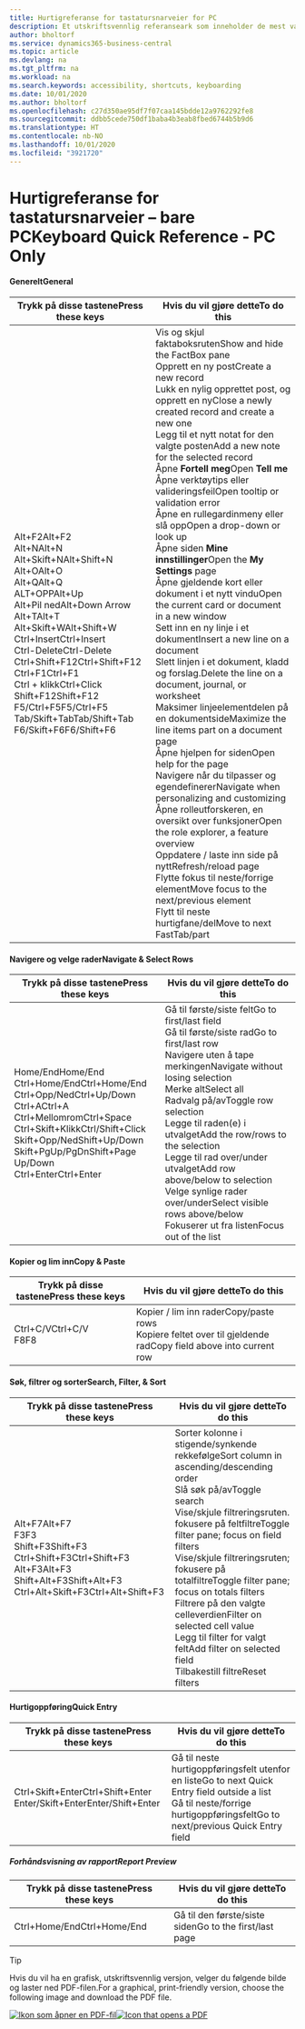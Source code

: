 ```yaml
---
title: Hurtigreferanse for tastatursnarveier for PC
description: Et utskriftsvennlig referanseark som inneholder de mest vanlige tastatursnarveiene for PC-brukere.
author: bholtorf
ms.service: dynamics365-business-central
ms.topic: article
ms.devlang: na
ms.tgt_pltfrm: na
ms.workload: na
ms.search.keywords: accessibility, shortcuts, keyboarding
ms.date: 10/01/2020
ms.author: bholtorf
ms.openlocfilehash: c27d350ae95df7f07caa145bdde12a9762292fe8
ms.sourcegitcommit: ddbb5cede750df1baba4b3eab8fbed6744b5b9d6
ms.translationtype: HT
ms.contentlocale: nb-NO
ms.lasthandoff: 10/01/2020
ms.locfileid: "3921720"
---
```

# <a name="keyboard-quick-reference---pc-only"></a><span data-ttu-id="00e16-103">Hurtigreferanse for tastatursnarveier – bare PC</span><span class="sxs-lookup"><span data-stu-id="00e16-103">Keyboard Quick Reference - PC Only</span></span>

#### <a name="general"></a><span data-ttu-id="00e16-104">Generelt</span><span class="sxs-lookup"><span data-stu-id="00e16-104">General</span></span>

|<span data-ttu-id="00e16-105">Trykk på disse tastene</span><span class="sxs-lookup"><span data-stu-id="00e16-105">Press these keys</span></span>|<span data-ttu-id="00e16-106">Hvis du vil gjøre dette</span><span class="sxs-lookup"><span data-stu-id="00e16-106">To do this</span></span>|  
|-|-|
|<span data-ttu-id="00e16-107">Alt+F2</span><span class="sxs-lookup"><span data-stu-id="00e16-107">Alt+F2</span></span><br /><span data-ttu-id="00e16-108">Alt+N</span><span class="sxs-lookup"><span data-stu-id="00e16-108">Alt+N</span></span><br /><span data-ttu-id="00e16-109">Alt+Skift+N</span><span class="sxs-lookup"><span data-stu-id="00e16-109">Alt+Shift+N</span></span><br /><span data-ttu-id="00e16-110">Alt+O</span><span class="sxs-lookup"><span data-stu-id="00e16-110">Alt+O</span></span><br /><span data-ttu-id="00e16-111">Alt+Q</span><span class="sxs-lookup"><span data-stu-id="00e16-111">Alt+Q</span></span><br /><span data-ttu-id="00e16-112">ALT+OPP</span><span class="sxs-lookup"><span data-stu-id="00e16-112">Alt+Up</span></span><br /><span data-ttu-id="00e16-113">Alt+Pil ned</span><span class="sxs-lookup"><span data-stu-id="00e16-113">Alt+Down Arrow</span></span><br /><span data-ttu-id="00e16-114">Alt+T</span><span class="sxs-lookup"><span data-stu-id="00e16-114">Alt+T</span></span><br /><span data-ttu-id="00e16-115">Alt+Skift+W</span><span class="sxs-lookup"><span data-stu-id="00e16-115">Alt+Shift+W</span></span><br /><span data-ttu-id="00e16-116">Ctrl+Insert</span><span class="sxs-lookup"><span data-stu-id="00e16-116">Ctrl+Insert</span></span><br /><span data-ttu-id="00e16-117">Ctrl-Delete</span><span class="sxs-lookup"><span data-stu-id="00e16-117">Ctrl-Delete</span></span><br /><span data-ttu-id="00e16-118">Ctrl+Shift+F12</span><span class="sxs-lookup"><span data-stu-id="00e16-118">Ctrl+Shift+F12</span></span><br /><span data-ttu-id="00e16-119">Ctrl+F1</span><span class="sxs-lookup"><span data-stu-id="00e16-119">Ctrl+F1</span></span><br /><span data-ttu-id="00e16-120">Ctrl + klikk</span><span class="sxs-lookup"><span data-stu-id="00e16-120">Ctrl+Click</span></span><br /><span data-ttu-id="00e16-121">Shift+F12</span><span class="sxs-lookup"><span data-stu-id="00e16-121">Shift+F12</span></span><br /><span data-ttu-id="00e16-122">F5/Ctrl+F5</span><span class="sxs-lookup"><span data-stu-id="00e16-122">F5/Ctrl+F5</span></span><br /><span data-ttu-id="00e16-123">Tab/Skift+Tab</span><span class="sxs-lookup"><span data-stu-id="00e16-123">Tab/Shift+Tab</span></span><br /><span data-ttu-id="00e16-124">F6/Skift+F6</span><span class="sxs-lookup"><span data-stu-id="00e16-124">F6/Shift+F6</span></span><br />|<span data-ttu-id="00e16-125">Vis og skjul faktaboksruten</span><span class="sxs-lookup"><span data-stu-id="00e16-125">Show and hide the FactBox pane</span></span><br /><span data-ttu-id="00e16-126">Opprett en ny post</span><span class="sxs-lookup"><span data-stu-id="00e16-126">Create a new record</span></span><br /><span data-ttu-id="00e16-127">Lukk en nylig opprettet post, og opprett en ny</span><span class="sxs-lookup"><span data-stu-id="00e16-127">Close a newly created record and create a new one</span></span><br /><span data-ttu-id="00e16-128">Legg til et nytt notat for den valgte posten</span><span class="sxs-lookup"><span data-stu-id="00e16-128">Add a new note for the selected record</span></span><br /><span data-ttu-id="00e16-129">Åpne **Fortell meg**</span><span class="sxs-lookup"><span data-stu-id="00e16-129">Open **Tell me**</span></span><br /><span data-ttu-id="00e16-130">Åpne verktøytips eller valideringsfeil</span><span class="sxs-lookup"><span data-stu-id="00e16-130">Open tooltip or validation error</span></span><br /><span data-ttu-id="00e16-131">Åpne en rullegardinmeny eller slå opp</span><span class="sxs-lookup"><span data-stu-id="00e16-131">Open a drop-down or look up</span></span><br /><span data-ttu-id="00e16-132">Åpne siden **Mine innstillinger**</span><span class="sxs-lookup"><span data-stu-id="00e16-132">Open the **My Settings** page</span></span><br /><span data-ttu-id="00e16-133">Åpne gjeldende kort eller dokument i et nytt vindu</span><span class="sxs-lookup"><span data-stu-id="00e16-133">Open the current card or document in a new window</span></span><br /><span data-ttu-id="00e16-134">Sett inn en ny linje i et dokument</span><span class="sxs-lookup"><span data-stu-id="00e16-134">Insert a new line on a document</span></span><br /><span data-ttu-id="00e16-135">Slett linjen i et dokument, kladd og forslag.</span><span class="sxs-lookup"><span data-stu-id="00e16-135">Delete the line on a document, journal, or worksheet</span></span><br /><span data-ttu-id="00e16-136">Maksimer linjeelementdelen på en dokumentside</span><span class="sxs-lookup"><span data-stu-id="00e16-136">Maximize the line items part on a document page</span></span><br /><span data-ttu-id="00e16-137">Åpne hjelpen for siden</span><span class="sxs-lookup"><span data-stu-id="00e16-137">Open help for the page</span></span><br /><span data-ttu-id="00e16-138">Navigere når du tilpasser og egendefinerer</span><span class="sxs-lookup"><span data-stu-id="00e16-138">Navigate when personalizing and customizing</span></span><br /><span data-ttu-id="00e16-139">Åpne rolleutforskeren, en oversikt over funksjoner</span><span class="sxs-lookup"><span data-stu-id="00e16-139">Open the role explorer, a feature overview</span></span><br /><span data-ttu-id="00e16-140">Oppdatere / laste inn side på nytt</span><span class="sxs-lookup"><span data-stu-id="00e16-140">Refresh/reload page</span></span><br /><span data-ttu-id="00e16-141">Flytte fokus til neste/forrige element</span><span class="sxs-lookup"><span data-stu-id="00e16-141">Move focus to the next/previous element</span></span><br /><span data-ttu-id="00e16-142">Flytt til neste hurtigfane/del</span><span class="sxs-lookup"><span data-stu-id="00e16-142">Move to next FastTab/part</span></span>|

#### <a name="navigate--select-rows"></a><span data-ttu-id="00e16-143">Navigere og velge rader</span><span class="sxs-lookup"><span data-stu-id="00e16-143">Navigate & Select Rows</span></span>

|<span data-ttu-id="00e16-144">Trykk på disse tastene</span><span class="sxs-lookup"><span data-stu-id="00e16-144">Press these keys</span></span>|<span data-ttu-id="00e16-145">Hvis du vil gjøre dette</span><span class="sxs-lookup"><span data-stu-id="00e16-145">To do this</span></span>|
|-|-|
|<span data-ttu-id="00e16-146">Home/End</span><span class="sxs-lookup"><span data-stu-id="00e16-146">Home/End</span></span><br /><span data-ttu-id="00e16-147">Ctrl+Home/End</span><span class="sxs-lookup"><span data-stu-id="00e16-147">Ctrl+Home/End</span></span> <br /><span data-ttu-id="00e16-148">Ctrl+Opp/Ned</span><span class="sxs-lookup"><span data-stu-id="00e16-148">Ctrl+Up/Down</span></span><br /><span data-ttu-id="00e16-149">Ctrl+A</span><span class="sxs-lookup"><span data-stu-id="00e16-149">Ctrl+A</span></span> <br /><span data-ttu-id="00e16-150">Ctrl+Mellomrom</span><span class="sxs-lookup"><span data-stu-id="00e16-150">Ctrl+Space</span></span><br /><span data-ttu-id="00e16-151">Ctrl+Skift+Klikk</span><span class="sxs-lookup"><span data-stu-id="00e16-151">Ctrl/Shift+Click</span></span><br /><span data-ttu-id="00e16-152">Skift+Opp/Ned</span><span class="sxs-lookup"><span data-stu-id="00e16-152">Shift+Up/Down</span></span><br /><span data-ttu-id="00e16-153">Skift+PgUp/PgDn</span><span class="sxs-lookup"><span data-stu-id="00e16-153">Shift+Page Up/Down</span></span><br /><span data-ttu-id="00e16-154">Ctrl+Enter</span><span class="sxs-lookup"><span data-stu-id="00e16-154">Ctrl+Enter</span></span>|<span data-ttu-id="00e16-155">Gå til første/siste felt</span><span class="sxs-lookup"><span data-stu-id="00e16-155">Go to first/last field</span></span><br /><span data-ttu-id="00e16-156">Gå til første/siste rad</span><span class="sxs-lookup"><span data-stu-id="00e16-156">Go to first/last row</span></span><br /><span data-ttu-id="00e16-157">Navigere uten å tape merkingen</span><span class="sxs-lookup"><span data-stu-id="00e16-157">Navigate without losing selection</span></span><br /><span data-ttu-id="00e16-158">Merke alt</span><span class="sxs-lookup"><span data-stu-id="00e16-158">Select all</span></span><br /><span data-ttu-id="00e16-159">Radvalg på/av</span><span class="sxs-lookup"><span data-stu-id="00e16-159">Toggle row selection</span></span><br /> <span data-ttu-id="00e16-160">Legge til raden(e) i utvalget</span><span class="sxs-lookup"><span data-stu-id="00e16-160">Add the row/rows to the selection</span></span><br /><span data-ttu-id="00e16-161">Legge til rad over/under utvalget</span><span class="sxs-lookup"><span data-stu-id="00e16-161">Add row above/below to selection</span></span><br /><span data-ttu-id="00e16-162">Velge synlige rader over/under</span><span class="sxs-lookup"><span data-stu-id="00e16-162">Select visible rows above/below</span></span> <br /><span data-ttu-id="00e16-163">Fokuserer ut fra listen</span><span class="sxs-lookup"><span data-stu-id="00e16-163">Focus out of the list</span></span>|

#### <a name="copy--paste"></a><span data-ttu-id="00e16-164">Kopier og lim inn</span><span class="sxs-lookup"><span data-stu-id="00e16-164">Copy & Paste</span></span>

|<span data-ttu-id="00e16-165">Trykk på disse tastene</span><span class="sxs-lookup"><span data-stu-id="00e16-165">Press these keys</span></span>|<span data-ttu-id="00e16-166">Hvis du vil gjøre dette</span><span class="sxs-lookup"><span data-stu-id="00e16-166">To do this</span></span>|
|-|-|
|<span data-ttu-id="00e16-167">Ctrl+C/V</span><span class="sxs-lookup"><span data-stu-id="00e16-167">Ctrl+C/V</span></span><br /><span data-ttu-id="00e16-168">F8</span><span class="sxs-lookup"><span data-stu-id="00e16-168">F8</span></span>|<span data-ttu-id="00e16-169">Kopier / lim inn rader</span><span class="sxs-lookup"><span data-stu-id="00e16-169">Copy/paste rows</span></span><br /><span data-ttu-id="00e16-170">Kopiere feltet over til gjeldende rad</span><span class="sxs-lookup"><span data-stu-id="00e16-170">Copy field above into current row</span></span>|

#### <a name="search-filter--sort"></a><span data-ttu-id="00e16-171">Søk, filtrer og sorter</span><span class="sxs-lookup"><span data-stu-id="00e16-171">Search, Filter, & Sort</span></span>

|<span data-ttu-id="00e16-172">Trykk på disse tastene</span><span class="sxs-lookup"><span data-stu-id="00e16-172">Press these keys</span></span>|<span data-ttu-id="00e16-173">Hvis du vil gjøre dette</span><span class="sxs-lookup"><span data-stu-id="00e16-173">To do this</span></span>|
|-|-|
|<span data-ttu-id="00e16-174">Alt+F7</span><span class="sxs-lookup"><span data-stu-id="00e16-174">Alt+F7</span></span><br /><span data-ttu-id="00e16-175">F3</span><span class="sxs-lookup"><span data-stu-id="00e16-175">F3</span></span><br /><span data-ttu-id="00e16-176">Shift+F3</span><span class="sxs-lookup"><span data-stu-id="00e16-176">Shift+F3</span></span><br /><span data-ttu-id="00e16-177">Ctrl+Shift+F3</span><span class="sxs-lookup"><span data-stu-id="00e16-177">Ctrl+Shift+F3</span></span><br /><span data-ttu-id="00e16-178">Alt+F3</span><span class="sxs-lookup"><span data-stu-id="00e16-178">Alt+F3</span></span><br /><span data-ttu-id="00e16-179">Shift+Alt+F3</span><span class="sxs-lookup"><span data-stu-id="00e16-179">Shift+Alt+F3</span></span><br /><span data-ttu-id="00e16-180">Ctrl+Alt+Skift+F3</span><span class="sxs-lookup"><span data-stu-id="00e16-180">Ctrl+Alt+Shift+F3</span></span>|<span data-ttu-id="00e16-181">Sorter kolonne i stigende/synkende rekkefølge</span><span class="sxs-lookup"><span data-stu-id="00e16-181">Sort column in ascending/descending order</span></span><br /><span data-ttu-id="00e16-182">Slå søk på/av</span><span class="sxs-lookup"><span data-stu-id="00e16-182">Toggle search</span></span><br /><span data-ttu-id="00e16-183">Vise/skjule filtreringsruten. fokusere på feltfiltre</span><span class="sxs-lookup"><span data-stu-id="00e16-183">Toggle filter pane; focus on field filters</span></span><br /><span data-ttu-id="00e16-184">Vise/skjule filtreringsruten; fokusere på totalfiltre</span><span class="sxs-lookup"><span data-stu-id="00e16-184">Toggle filter pane; focus on totals filters</span></span><br /><span data-ttu-id="00e16-185">Filtrere på den valgte celleverdien</span><span class="sxs-lookup"><span data-stu-id="00e16-185">Filter on selected cell value</span></span><br /><span data-ttu-id="00e16-186">Legg til filter for valgt felt</span><span class="sxs-lookup"><span data-stu-id="00e16-186">Add filter on selected field</span></span><br /><span data-ttu-id="00e16-187">Tilbakestill filtre</span><span class="sxs-lookup"><span data-stu-id="00e16-187">Reset filters</span></span>|

#### <a name="quick-entry"></a><span data-ttu-id="00e16-188">Hurtigoppføring</span><span class="sxs-lookup"><span data-stu-id="00e16-188">Quick Entry</span></span>

|<span data-ttu-id="00e16-189">Trykk på disse tastene</span><span class="sxs-lookup"><span data-stu-id="00e16-189">Press these keys</span></span>|<span data-ttu-id="00e16-190">Hvis du vil gjøre dette</span><span class="sxs-lookup"><span data-stu-id="00e16-190">To do this</span></span>|
|-|-|
|<span data-ttu-id="00e16-191">Ctrl+Skift+Enter</span><span class="sxs-lookup"><span data-stu-id="00e16-191">Ctrl+Shift+Enter</span></span><br /><span data-ttu-id="00e16-192">Enter/Skift+Enter</span><span class="sxs-lookup"><span data-stu-id="00e16-192">Enter/Shift+Enter</span></span>|<span data-ttu-id="00e16-193">Gå til neste hurtigoppføringsfelt utenfor en liste</span><span class="sxs-lookup"><span data-stu-id="00e16-193">Go to next Quick Entry field outside a list</span></span><br /><span data-ttu-id="00e16-194">Gå til neste/forrige hurtigoppføringsfelt</span><span class="sxs-lookup"><span data-stu-id="00e16-194">Go to next/previous Quick Entry field</span></span>|

##### <a name="report-preview"></a><span data-ttu-id="00e16-195">Forhåndsvisning av rapport</span><span class="sxs-lookup"><span data-stu-id="00e16-195">Report Preview</span></span>

|<span data-ttu-id="00e16-196">Trykk på disse tastene</span><span class="sxs-lookup"><span data-stu-id="00e16-196">Press these keys</span></span>|<span data-ttu-id="00e16-197">Hvis du vil gjøre dette</span><span class="sxs-lookup"><span data-stu-id="00e16-197">To do this</span></span>|
|-|-|
|<span data-ttu-id="00e16-198">Ctrl+Home/End</span><span class="sxs-lookup"><span data-stu-id="00e16-198">Ctrl+Home/End</span></span>|<span data-ttu-id="00e16-199">Gå til den første/siste siden</span><span class="sxs-lookup"><span data-stu-id="00e16-199">Go to the first/last page</span></span>|

> [!TIP]
> <span data-ttu-id="00e16-200">Hvis du vil ha en grafisk, utskriftsvennlig versjon, velger du følgende bilde og laster ned PDF-filen.</span><span class="sxs-lookup"><span data-stu-id="00e16-200">For a graphical, print-friendly version, choose the following image and download the PDF file.</span></span>
>
> <span data-ttu-id="00e16-201">[![Ikon som åpner en PDF-fil](media/keyboard_shortcut_inline.png)](media/keyboard_shortcuts.pdf)</span><span class="sxs-lookup"><span data-stu-id="00e16-201">[![Icon that opens a PDF](media/keyboard_shortcut_inline.png)](media/keyboard_shortcuts.pdf)</span></span>
